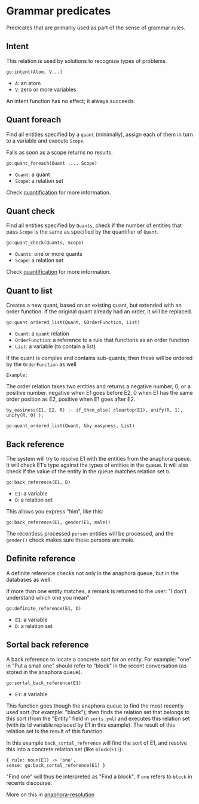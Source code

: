 # Grammar predicates

Predicates that are primarily used as part of the sense of grammar rules.

## Intent

This relation is used by solutions to recognize types of problems.

    go:intent(Atom, V...)
    
* `A`: an atom
* `V`: zero or more variables    
    
An intent function has no effect; it always succeeds.    

## Quant foreach

Find all entities specified by a `quant` (minimally), assign each of them in turn to a variable and execute `Scope`.

Fails as soon as a scope returns no results. 

    go:quant_foreach(Quant ..., Scope)
    
* `Quant`: a quant
* `Scope`: a relation set    

Check [quantification](quantification.md) for more information.

## Quant check

Find all entities specified by `Quants`, check if the number of entities that pass `Scope` is the same as specified by the quantifier of `Quant`. 

    go:quant_check(Quants, Scope)
    
* `Quants`: one or more quants
* `Scope`: a relation set      

Check [quantification](quantification.md) for more information.

## Quant to list

Creates a new quant, based on an existing quant, but extended with an order function. If the original quant already had an order, it will be replaced.

    go:quant_ordered_list(Quant, &OrderFunction, List)
    
* `Quant`: a `quant` relation
* `OrderFunction`: a reference to a rule that functions as an order function
* `List`: a variable (to contain a list)

If the quant is complex and contains sub-quants; then these will be ordered by the `OrderFunction` as well

    Example:
    
The order relation takes two entities and returns a negative number, 0, or a positive number. negative when E1 goes before E2, 0 when E1 has the same order position as E2, positive when E1 goes after E2.    
    
    by_easiness(E1, E2, R) :- if_then_else( cleartop(E1), unify(R, 1), unify(R, 0) );
    
    go:quant_ordered_list(Quant, &by_easyness, List) 

## Back reference

The system will try to resolve E1 with the entities from the anaphora queue. It will check E1's type against the types of entities in the queue. It will also check if the value of the entity in the queue matches relation set `D`.

    go:back_reference(E1, D)
    
* `E1`: a variable
* `D`: a relation set    

This allows you express "him", like this:

    go:back_reference(E1, gender(E1, male))

The recentless processed `person` entities will be processed, and the `gender()` check makes sure these persons are male.

## Definite reference

A definite reference checks not only in the anaphora queue, but in the databases as well. 

If more than one entity matches, a remark is returned to the user: "I don't understand which one you mean"

    go:definite_reference(E1, D)
    
* `E1`: a variable
* `D`: a relation set

## Sortal back reference

A back reference to locate a concrete sort for an entity. For example: "one" in "Put a small one" should refer to "block" in the recent conversation (as stored in the anaphora queue). 

    go:sortal_back_reference(E1)
    
* `E1`: a variable

This function goes though the anaphora queue to find the most recently used sort (for example: "block"); then finds the relation set that belongs to this sort (from the "Entity" field in `sorts.yml`) and executes this relation set (with its Id variable replaced by E1 in this example). The result of this relation set is the result of this function.

In this example `back_sortal_reference` will find the sort of E1, and resolve this into a concrete relation set (like `block(E1)`):

    { rule: noun(E1) -> 'one',                                             sense: go:back_sortal_reference(E1) }
    
"Find one" will thus be interpreted as "Find a block", if `one` refers to `block` in recents discourse.    

More on this in [anaphora-resolution](../anaphora-resolution.md)
     